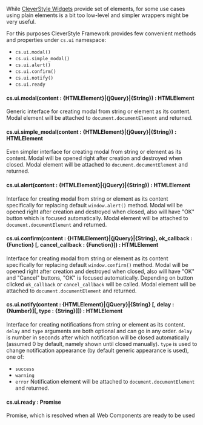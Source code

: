 While [CleverStyle Widgets](/docs/CleverStyle-Widgets.md) provide set of elements, for some use cases using plain elements is a bit too low-level and simpler wrappers might be very useful.

For this purposes CleverStyle Framework provides few convenient methods and properties under `cs.ui` namespace:
* `cs.ui.modal()`
* `cs.ui.simple_modal()`
* `cs.ui.alert()`
* `cs.ui.confirm()`
* `cs.ui.notify()`
* `cs.ui.ready`

#### cs.ui.modal(content : {HTMLElement}|{jQuery}|{String}) : HTMLElement
Generic interface for creating modal from string or element as its content.
Modal element will be attached to `document.documentElement` and returned.

#### cs.ui.simple_modal(content : {HTMLElement}|{jQuery}|{String}) : HTMLElement
Even simpler interface for creating modal from string or element as its content.
Modal will be opened right after creation and destroyed when closed.
Modal element will be attached to `document.documentElement` and returned.

#### cs.ui.alert(content : {HTMLElement}|{jQuery}|{String}) : HTMLElement
Interface for creating modal from string or element as its content specifically for replacing default `window.alert()` method.
Modal will be opened right after creation and destroyed when closed, also will have "OK" button which is focused automatically.
Modal element will be attached to `document.documentElement` and returned.

#### cs.ui.confirm(content : {HTMLElement}|{jQuery}|{String}, ok_callback : {Function} [, cancel_callback : {Function}]) : HTMLElement
Interface for creating modal from string or element as its content specifically for replacing default `window.confirm()` method.
Modal will be opened right after creation and destroyed when closed, also will have "OK" and "Cancel" buttons, "OK" is focused automatically.
Depending on button clicked `ok_callback` or `cancel_callback` will be called.
Modal element will be attached to `document.documentElement` and returned.

#### cs.ui.notify(content : {HTMLElement}|{jQuery}|{String} [, delay : {Number}][, type : {String}]]) : HTMLElement
Interface for creating notifications from string or element as its content.
`delay` and `type` arguments are both optional and can go in any order.
`delay` is number in seconds after which notification will be closed automatically (assumed 0 by default, namely shown until closed manually).
`type` is used to change notification appearance (by default generic appearance is used), one of:
* `success`
* `warning`
* `error`
Notification element will be attached to `document.documentElement` and returned.

#### cs.ui.ready : Promise
Promise, which is resolved when all Web Components are ready to be used
